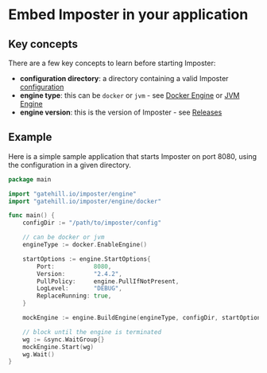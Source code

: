 # Embed Imposter in your application

## Key concepts

There are a few key concepts to learn before starting Imposter:

- **configuration directory**: a directory containing a valid Imposter [configuration](https://docs.imposter.sh/configuration/)
- **engine type**: this can be `docker` or `jvm` - see [Docker Engine](./docker_engine.md) or [JVM Engine](./jvm_engine.md)
- **engine version**: this is the version of Imposter - see [Releases](https://github.com/outofcoffee/imposter/releases)

## Example

Here is a simple sample application that starts Imposter on port 8080, using the configuration in a given directory.

```go
package main

import "gatehill.io/imposter/engine"
import "gatehill.io/imposter/engine/docker"

func main() {
    configDir := "/path/to/imposter/config"

    // can be docker or jvm
    engineType := docker.EnableEngine()

    startOptions := engine.StartOptions{
        Port:           8080,
        Version:        "2.4.2",
        PullPolicy:     engine.PullIfNotPresent,
        LogLevel:       "DEBUG",
        ReplaceRunning: true,
    }

    mockEngine := engine.BuildEngine(engineType, configDir, startOptions)

	// block until the engine is terminated
    wg := &sync.WaitGroup{}
    mockEngine.Start(wg)
    wg.Wait()
}
```
